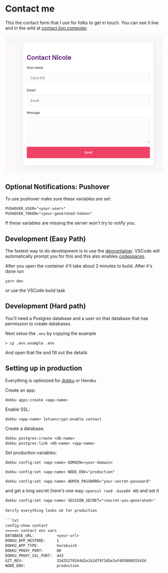# Contact me

This the contact form that I use for folks to get in touch. You can see it live and in the wild at [contact.lion.computer](contact.lion.computer/?ref=github).

![Preview image](https://raw.githubusercontent.com/nicolecomputer/contact/refs/heads/main/readme-images/contact.png)


## Optional Notifications: Pushover

To use pushover make sure these variables are set:


```
PUSHOVER_USER="<your-user>"
PUSHOVER_TOKEN="<your-generated-token>"
```

If these variables are missing the server won't try to notify you.

## Development (Easy Path)

The fastest way to do development is to use the [devcontainer](https://containers.dev/). VSCode will automatically prompt you for this and this also enables [codespaces](https://github.com/features/codespaces).

After you open the container it'll take about 2 minutes to build. After it's done run

```
yarn dev
```

or use the VSCode build task

## Development (Hard path)

You'll need a Postgres database and a user on that database that has permission to create databases.

Next setuo the `.env` by copying the example

```
> cp .env.example .env
```

And open that file and fill out the details

## Setting up in production

Everything is optimized for [dokku](https://dokku.com/) or Heroku

Create an app:

```
dokku apps:create <app-name>
```

Enable SSL:

```
dokku <app-name> letsencrypt:enable contact
```

Create a database:

```
dokku postgres:create <db-name>
dokku postgres:link <db-name> <app-name>
```

Set production variables:

```
dokku config:set <app-name> DOMAIN=<your-domain>
```

```
dokku config:set <app-name> NODE_ENV="production"
```

```
dokku config:set <app-name> ADMIN_PASSWORD="your-secret-password"
```

and get a long secret (here's one way: `openssl rand -base64 40`) and set it

````
dokku config:set <app-name> SESSION_SECRET="<secret-you-generated>"

Verify everything looks ok for production

```txt
config:show contact
=====> contact env vars
DATABASE_URL:          <your-url>
DOKKU_APP_RESTORE:     1
DOKKU_APP_TYPE:        herokuish
DOKKU_PROXY_PORT:      80
DOKKU_PROXY_SSL_PORT:  443
GIT_REV:               32d35270164d2e1b2d79f3d5e3afd0308855542d
NODE_ENV:              production
````
